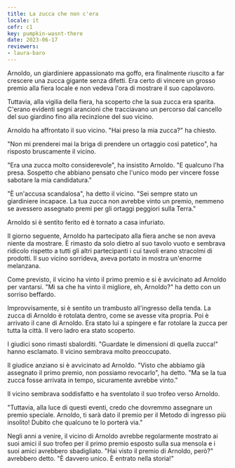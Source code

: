 ```yaml
---
title: La zucca che non c'era
locale: it
cefr: c1
key: pumpkin-wasnt-there
date: 2023-06-17
reviewers:
- laura-baro
---
```


Arnoldo, un giardiniere appassionato ma goffo, era finalmente riuscito a far crescere una zucca gigante senza difetti. Era certo di vincere un grosso premio alla fiera locale e non vedeva l'ora di mostrare il suo capolavoro.

Tuttavia, alla vigilia della fiera, ha scoperto che la sua zucca era sparita. C'erano evidenti segni arancioni che tracciavano un percorso dal cancello del suo giardino fino alla recinzione del suo vicino.

Arnoldo ha affrontato il suo vicino. "Hai preso la mia zucca?" ha chiesto.

"Non mi prenderei mai la briga di prendere un ortaggio così patetico", ha risposto bruscamente il vicino.

"Era una zucca molto considerevole", ha insistito Arnoldo. "E qualcuno l'ha presa. Sospetto che abbiano pensato che l'unico modo per vincere fosse sabotare la mia candidatura."

"È un'accusa scandalosa", ha detto il vicino. "Sei sempre stato un giardiniere incapace. La tua zucca non avrebbe vinto un premio, nemmeno se avessero assegnato premi per gli ortaggi peggiori sulla Terra."

Arnoldo si è sentito ferito ed è tornato a casa infuriato.

Il giorno seguente, Arnoldo ha partecipato alla fiera anche se non aveva niente da mostrare. È rimasto da solo dietro al suo tavolo vuoto e sembrava ridicolo rispetto a tutti gli altri partecipanti i cui tavoli erano stracolmi di prodotti. Il suo vicino sorrideva, aveva portato in mostra un'enorme melanzana.

Come previsto, il vicino ha vinto il primo premio e si è avvicinato ad Arnoldo per vantarsi. "Mi sa che ha vinto il migliore, eh, Arnoldo?" ha detto con un sorriso beffardo.

Improvvisamente, si è sentito un trambusto all'ingresso della tenda. La zucca di Arnoldo è rotolata dentro, come se avesse vita propria. Poi è arrivato il cane di Arnoldo. Era stato lui a spingere e far rotolare la zucca per tutta la città. Il vero ladro era stato scoperto.

I giudici sono rimasti sbalorditi. "Guardate le dimensioni di quella zucca!" hanno esclamato. Il vicino sembrava molto preoccupato.

Il giudice anziano si è avvicinato ad Arnoldo. "Visto che abbiamo già assegnato il primo premio, non possiamo revocarlo", ha detto. "Ma se la tua zucca fosse arrivata in tempo, sicuramente avrebbe vinto."

Il vicino sembrava soddisfatto e ha sventolato il suo trofeo verso Arnoldo.

"Tuttavia, alla luce di questi eventi, credo che dovremmo assegnare un premio speciale. Arnoldo, ti sarà dato il premio per il Metodo di ingresso più insolito! Dubito che qualcuno te lo porterà via."

Negli anni a venire, il vicino di Arnoldo avrebbe regolarmente mostrato ai suoi amici il suo trofeo per il primo premio esposto sulla sua mensola e i suoi amici avrebbero sbadigliato. "Hai visto il premio di Arnoldo, però?" avrebbero detto. "È davvero unico. È entrato nella storia!"